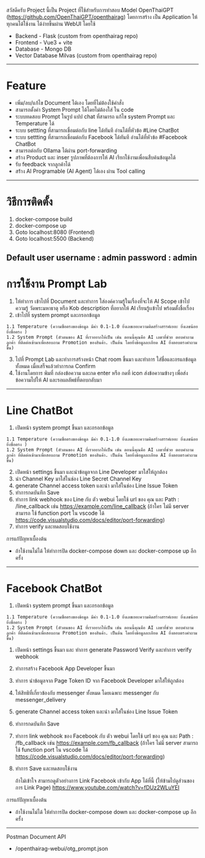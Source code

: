 สวัสดีครับ Project นี้เป็น Project ที่ใช้สำหรับการทำสอบ Model OpenThaiGPT (https://github.com/OpenThaiGPT/openthairag)
โดยการสร้าง เป็น Application ให้ทุกคนได้ใช้งาน ได้ง่ายขึ้นผ่าน WebUI โดยใช้
  
  - Backend - Flask (custom from openthairag repo)
  - Frontend - Vue3 + vite
  - Database - Mongo DB
  - Vector Database Milvas (custom from openthairag repo)
---------------------------------------------------------------
# Feature 
  - เพิ่ม/ลบ/แก้ไข Document ได้เอง โดยที่ไม่ต้องใช้คำสั่ง
  - สามารถตั้งค่า System Prompt ได้โดยไม่ต้องใส่ ใน code
  - ระบบทดสอบ Prompt ในรูป แปป chat ที่สามารถ แก้ไข system Prompt และ Temperature ได้
  - ระบบ settting ที่สามารถเชื่อมต่อกับ line ได้ทันที อ่านได้ที่หัวข้อ #Line ChatBot
  - ระบบ settting ที่สามารถเชื่อมต่อกับ Facebook ได้ทันที อ่านได้ที่หัวข้อ #Facebook ChatBot
  - สามารถต่อกับ Ollama ได้ผ่าน port-forwarding
  - สร้าง Product และ inser รูปภาพที่ต้องการให้ AI เรียกใช้งานเพื่อนสืบค้นข้อมูลได้
  - รับ feedback จากลูกค้าได้
  - สร้่าง AI Programable (AI Agent) ได้เอง ผ่าน Tool calling 
---------------------------------------------------------------
# วิธีการติดตั้ง
  1. docker-compose build
  2. docker-compose up
  3. Goto localhost:8080 (Frontend)
  4. Goto localhost:5500 (Backend)

  Default user
  username : admin
  password : admin
---------------------------------------------------------------
# การใช้งาน Prompt Lab
  1. ให้ทำการ เข้าไปที่ Document และทำการ ใส่องค์ความรู้ในเรื่องที่จะให้ AI Scope เข้าไป ความรู้ วัดพระมหาธาตุ หรือ Kob description ที่อยากให้ AI เรียนรู้เเข้าไป พร้อมตั้งชื่อเรื่อง
  2. เข้าไปที่ system prompt และกรอกข้อมูล
     
    1.1 Temperature (ความซื่อตรงของข้อมูล มีค่า 0.1-1.0 ยิ่งเลขเยอะความคิดสร้างสรรค์เยอะ ยิ่งเลขน้อยยิ่งซื่อตรง )
    1.2 System Prompt (ตัวตนของ AI ที่เราอยากให้เป็น เช่น ตอนนี้คุณคือ AI เลขาที่ช่วย ตอบคำถามลูกค้า ที่ติดต่อเข้ามาเพื่อสอบถาม Promotion ของสินค้า. เป็นต้น โดยยิ่งข้อมูลละเอียด AI ยิ่งตอบตรงคำถามขึ้น)

  3. ไปที่ Prompt Lab และทำการสร้างหน้า Chat room ขึ้นมา และทำการ ใส่ชื่อและกรแกข้อมูลทั้งหมด เมื่อเสร็จแล้วทำการกด Confirm
  4. ใช้งานโดยการ พิมที่ กล่องข้อความ และกด enter หรือ กดที่ icon ส่งข้อความข้างๆ เพื่อส่งข้อความไปให้ AI และรอผลลัพธ์ที่ตอบกลับมา
---------------------------------------------------------------
# Line ChatBot
  1. เปิดหน้า system prompt ขึ้นมา และกรอกข้อมูล
     
    1.1 Temperature (ความซื่อตรงของข้อมูล มีค่า 0.1-1.0 ยิ่งเลขเยอะความคิดสร้างสรรค์เยอะ ยิ่งเลขน้อยยิ่งซื่อตรง )
    1.2 System Prompt (ตัวตนของ AI ที่เราอยากให้เป็น เช่น ตอนนี้คุณคือ AI เลขาที่ช่วย ตอบคำถามลูกค้า ที่ติดต่อเข้ามาเพื่อสอบถาม Promotion ของสินค้า. เป็นต้น โดยยิ่งข้อมูลละเอียด AI ยิ่งตอบตรงคำถามขึ้น)
    
  2. เปิดหน้า settings ขึ้นมา และนำข้อมูลจาก Line Developer มาใส่ให้ถูกต้อง
  3. นำ Channel Key มาใส่ในช่อง Line Secret Channel Key 
  4. generate Channel access token และนำ มาใส่ในช่อง Line Issue Token
  5. ทำการกดบันทึก Save
  6. ทำการ link webhook ของ Line กับ ตัว webui โดยใช้ url ของ คุณ และ Path : /line_callback เช่น https://example.com/line_callback (ถ้าใคร ไม่มี server สามารถ ใช้ function port ใน vscode ได้ https://code.visualstudio.com/docs/editor/port-forwarding)
  7. ทำการ verify และทดสอบใช้งาน

การแก้ปัญหาเบื้องต้น
  - ถ้าใช้งานไม่ได้ ให้ทำการปิด docker-compose down และ docker-compose up อีกครั้ง

---------------------------------------------------------------
# Facebook ChatBot
  1. เปิดหน้า system prompt ขึ้นมา และกรอกข้อมูล
     
    1.1 Temperature (ความซื่อตรงของข้อมูล มีค่า 0.1-1.0 ยิ่งเลขเยอะความคิดสร้างสรรค์เยอะ ยิ่งเลขน้อยยิ่งซื่อตรง )
    1.2 System Prompt (ตัวตนของ AI ที่เราอยากให้เป็น เช่น ตอนนี้คุณคือ AI เลขาที่ช่วย ตอบคำถามลูกค้า ที่ติดต่อเข้ามาเพื่อสอบถาม Promotion ของสินค้า. เป็นต้น โดยยิ่งข้อมูลละเอียด AI ยิ่งตอบตรงคำถามขึ้น)
    
  1. เปิดหน้า settings ขึ้นมา และ ทำการ generate Password Verify และทำการ verify webhook
  2. ทำการสร้าง Facebook App Developer ขึ้นมา
  3. ทำการ นำข้อมูลจาก Page Token ID จาก Facebook Developer มาใส่ให้ถูกต้อง 
  4. ให้สิทธิที่เกี่ยวข้องกับ messenger ทั้งหมด โดยเฉพาะ messenger กับ messenger_delivery 
  5. generate Channel access token และนำ มาใส่ในช่อง Line Issue Token
  6. ทำการกดบันทึก Save
  7. ทำการ link webhook ของ Facebook กับ ตัว webui โดยใช้ url ของ คุณ และ Path : /fb_callback เช่น https://example.com/fb_callback (ถ้าใคร ไม่มี server สามารถ ใช้ function port ใน vscode ได้ https://code.visualstudio.com/docs/editor/port-forwarding)
  8. ทำการ Save และทดสอบใช้งาน

     ถ้าไม่เข้าใจ สามารถดูตัวอย่างการ Link Facebook เข้ากับ App ได้ที่นี้ (ให้ข้ามไปดูส่วนของการ Link Page) https://www.youtube.com/watch?v=fDUz2WLuYEI

การแก้ปัญหาเบื้องต้น
  - ถ้าใช้งานไม่ได้ ให้ทำการปิด docker-compose down และ docker-compose up อีกครั้ง

---------------------------------------------------------------
Postman Document API
- /openthairag-webui/otg_prompt.json
